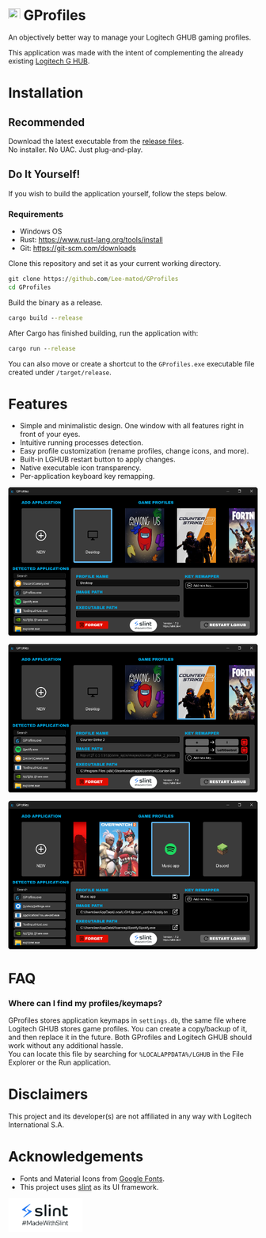 # <img src="https://github.com/Lee-matod/GProfiles/blob/main/assets/app.ico?raw=true" width=24 height=24> GProfiles

An objectively better way to manage your Logitech GHUB gaming profiles.

This application was made with the intent of complementing the already existing [Logitech G HUB](https://www.logitechg.com/en-us/innovation/g-hub.html).

# Installation

## Recommended

Download the latest executable from the [release files](https://github.com/Lee-matod/GProfiles/releases).  
No installer. No UAC. Just plug-and-play.

## Do It Yourself!

If you wish to build the application yourself, follow the steps below.

### Requirements

- Windows OS
- Rust: https://www.rust-lang.org/tools/install
- Git: https://git-scm.com/downloads

Clone this repository and set it as your current working directory.

```cmd
git clone https://github.com/Lee-matod/GProfiles
cd GProfiles
```

Build the binary as a release.

```cmd
cargo build --release
```

After Cargo has finished building, run the application with:

```cmd
cargo run --release
```

You can also move or create a shortcut to the `GProfiles.exe` executable file created under `/target/release`.

# Features

- Simple and minimalistic design. One window with all features right in front of your eyes.
- Intuitive running processes detection.
- Easy profile customization (rename profiles, change icons, and more).
- Built-in LGHUB restart button to apply changes.
- Native executable icon transparency.
- Per-application keyboard key remapping.

![Desktop screenshot](https://github.com/Lee-matod/GProfiles/blob/main/.github/assets/gprofiles-desktop.png?raw=true)

![Installed Profile screenshot](https://github.com/Lee-matod/GProfiles/blob/main/.github/assets/gprofiles-installed.png?raw=true)

![Custom Profile screenshot](https://github.com/Lee-matod/GProfiles/blob/main/.github/assets/gprofiles-custom.png?raw=true)

# FAQ

### Where can I find my profiles/keymaps?

GProfiles stores application keymaps in `settings.db`, the same file where Logitech GHUB stores game profiles. You can create a copy/backup of it, and then replace it in the future. Both GProfiles and Logitech GHUB should work without any additional hassle.  
You can locate this file by searching for `%LOCALAPPDATA%/LGHUB` in the File Explorer or the Run application.

# Disclaimers

This project and its developer(s) are not affiliated in any way with Logitech International S.A.

# Acknowledgements

- Fonts and Material Icons from [Google Fonts](https://fonts.google.com).
- This project uses [slint](https://slint.dev/) as its UI framework.

<a href="https://github.com/slint-ui/slint">
    <img src="https://github.com/slint-ui/slint/blob/master/logo/MadeWithSlint-logo-dark.png?raw=true" alt="https://slint.dev/" width=150 />
</a>
